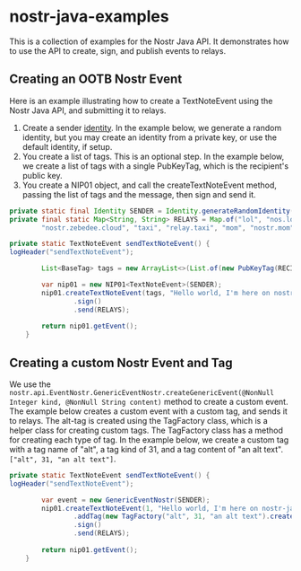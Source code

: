 # nostr-java-examples
This is a collection of examples for the Nostr Java API. It demonstrates how to use the API to create, sign, and publish events to relays.

## Creating an OOTB Nostr Event
Here is an example illustrating how to create a TextNoteEvent using the Nostr Java API, and submitting it to relays.
1. Create a sender [identity](https://github.com/tcheeric/nostr-java/tree/main/nostr-java-id). In the example below, we generate a random identity, but you may create an identity from a private key, or use the default identity, if setup.
2. You create a list of tags. This is an optional step. In the example below, we create a list of tags with a single PubKeyTag, which is the recipient's public key.
3. You create a NIP01 object, and call the createTextNoteEvent method, passing the list of tags and the message, then sign and send it.

```java
private static final Identity SENDER = Identity.generateRandomIdentity();
private final static Map<String, String> RELAYS = Map.of("lol", "nos.lol", "damus", "relay.damus.io", "ZBD",
        "nostr.zebedee.cloud", "taxi", "relay.taxi", "mom", "nostr.mom");

private static TextNoteEvent sendTextNoteEvent() {
logHeader("sendTextNoteEvent");

        List<BaseTag> tags = new ArrayList<>(List.of(new PubKeyTag(RECIPIENT.getPublicKey())));

        var nip01 = new NIP01<TextNoteEvent>(SENDER);
        nip01.createTextNoteEvent(tags, "Hello world, I'm here on nostr-java API!")
        		.sign()
        		.send(RELAYS);
        
        return nip01.getEvent();
    }

```

## Creating a custom Nostr Event and Tag
We use the ```nostr.api.EventNostr.GenericEventNostr.createGenericEvent(@NonNull Integer kind, @NonNull String content)``` method to create a custom event. The example below creates a custom event with a custom tag, and sends it to relays.
The alt-tag is created using the TagFactory class, which is a helper class for creating custom tags. The TagFactory class has a method for creating each type of tag. In the example below, we create a custom tag with a tag name of "alt", a tag kind of 31, and a tag content of "an alt text". ```["alt", 31, "an alt text"]```.

```java
private static TextNoteEvent sendTextNoteEvent() {
logHeader("sendTextNoteEvent");

        var event = new GenericEventNostr(SENDER);
        nip01.createTextNoteEvent(1, "Hello world, I'm here on nostr-java API!")
                .addTag(new TagFactory("alt", 31, "an alt text").create())
        		.sign()
        		.send(RELAYS);
        
        return nip01.getEvent();
    }
```